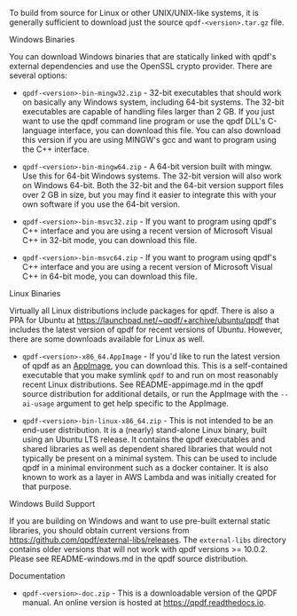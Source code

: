 To build from source for Linux or other UNIX/UNIX-like systems, it is generally sufficient to download just the source `qpdf-<version>.tar.gz` file.

Windows Binaries

You can download Windows binaries that are statically linked with qpdf's external dependencies and use the OpenSSL crypto provider. There are several options:

* `qpdf-<version>-bin-mingw32.zip` - 32-bit executables that should work on basically any Windows system, including 64-bit systems. The 32-bit executables are capable of handling files larger than 2 GB. If you just want to use the qpdf command line program or use the qpdf DLL's C-language interface, you can download this file.  You can also download this version if you are using MINGW's gcc and want to program using the C++ interface.

* `qpdf-<version>-bin-mingw64.zip` - A 64-bit version built with mingw.  Use this for 64-bit Windows systems.  The 32-bit version will also work on Windows 64-bit. Both the 32-bit and the 64-bit version support files over 2 GB in size, but you may find it easier to integrate this with your own software if you use the 64-bit version.

* `qpdf-<version>-bin-msvc32.zip` - If you want to program using qpdf's C++ interface and you are using a recent version of Microsoft Visual C++ in 32-bit mode, you can download this file.

* `qpdf-<version>-bin-msvc64.zip` - If you want to program using qpdf's C++ interface and you are using a recent version of Microsoft Visual C++ in 64-bit mode, you can download this file.

Linux Binaries

Virtually all Linux distributions include packages for qpdf. There is also a PPA for Ubuntu at https://launchpad.net/~qpdf/+archive/ubuntu/qpdf that includes the latest version of qpdf for recent versions of Ubuntu. However, there are some downloads available for Linux as well.

* `qpdf-<version>-x86_64.AppImage` - If you'd like to run the latest version of qpdf as an [AppImage](https://appimage.org/), you can download this. This is a self-contained executable that you make symlink `qpdf` to and run on most reasonably recent Linux distributions. See README-appimage.md in the qpdf source distribution for additional details, or run the AppImage with the `--ai-usage` argument to get help specific to the AppImage.

* `qpdf-<version>-bin-linux-x86_64.zip` - This is not intended to be an end-user distribution. It is a (nearly) stand-alone Linux binary, built using an Ubuntu LTS release. It contains the qpdf executables and shared libraries as well as dependent shared libraries that would not typically be present on a minimal system. This can be used to include qpdf in a minimal environment such as a docker container. It is also known to work as a layer in AWS Lambda and was initially created for that purpose.

Windows Build Support

If you are building on Windows and want to use pre-built external static libraries, you should obtain current versions from https://github.com/qpdf/external-libs/releases. The `external-libs` directory contains older versions that will not work with qpdf versions >= 10.0.2. Please see README-windows.md in the qpdf source distribution.

Documentation

* `qpdf-<version>-doc.zip` - This is a downloadable version of the QPDF manual. An online version is hosted at https://qpdf.readthedocs.io.
